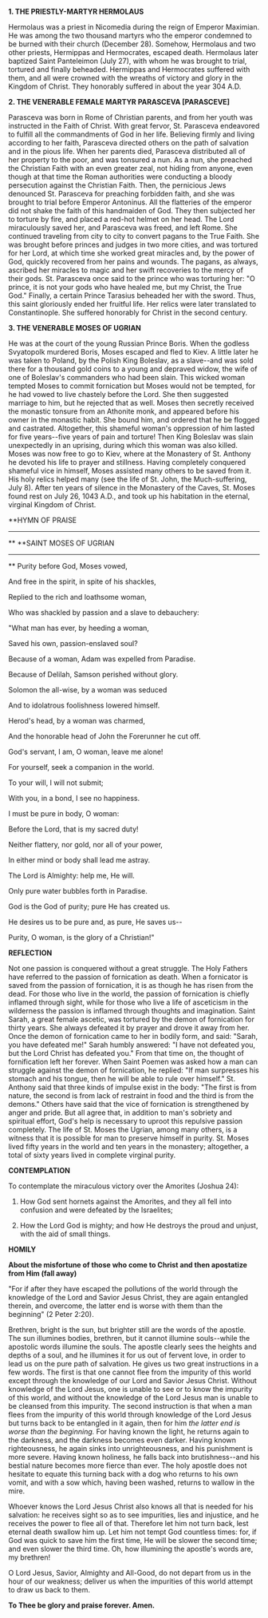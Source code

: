 
**1. THE PRIESTLY-MARTYR HERMOLAUS**

Hermolaus was a priest in Nicomedia during the reign of Emperor Maximian. He was among the two thousand martyrs who the emperor condemned to be burned with their church (December 28). Somehow, Hermolaus and two other priests, Hermippas and Hermocrates, escaped death. Hermolaus later baptized Saint Panteleimon (July 27), with whom he was brought to trial, tortured and finally beheaded. Hermippas and Hermocrates suffered with them, and all were crowned with the wreaths of victory and glory in the Kingdom of Christ. They honorably suffered in about the year 304 A.D.

**2. THE VENERABLE FEMALE MARTYR PARASCEVA [PARASCEVE]**

Parasceva was born in Rome of Christian parents, and from her youth was instructed in the Faith of Christ. With great fervor, St. Parasceva endeavored to fulfill all the commandments of God in her life. Believing firmly and living according to her faith, Parasceva directed others on the path of salvation and in the pious life. When her parents died, Parasceva distributed all of her property to the poor, and was tonsured a nun. As a nun, she preached the Christian Faith with an even greater zeal, not hiding from anyone, even though at that time the Roman authorities were conducting a bloody persecution against the Christian Faith. Then, the pernicious Jews denounced St. Parasceva for preaching forbidden faith, and she was brought to trial before Emperor Antoninus. All the flatteries of the emperor did not shake the faith of this handmaiden of God. They then subjected her to torture by fire, and placed a red-hot helmet on her head. The Lord miraculously saved her, and Parasceva was freed, and left Rome. She continued traveling from city to city to convert pagans to the True Faith. She was brought before princes and judges in two more cities, and was tortured for her Lord, at which time she worked great miracles and, by the power of God, quickly recovered from her pains and wounds. The pagans, as always, ascribed her miracles to magic and her swift recoveries to the mercy of their gods. St. Parasceva once said to the prince who was torturing her: "O prince, it is not your gods who have healed me, but my Christ, the True God." Finally, a certain Prince Tarasius beheaded her with the sword. Thus, this saint gloriously ended her fruitful life. Her relics were later translated to Constantinople. She suffered honorably for Christ in the second century.

**3. THE VENERABLE MOSES OF UGRIAN**

He was at the court of the young Russian Prince Boris. When the godless Svyatopolk murdered Boris, Moses escaped and fled to Kiev. A little later he was taken to Poland, by the Polish King Boleslav, as a slave--and was sold there for a thousand gold coins to a young and depraved widow, the wife of one of Boleslav's commanders who had been slain. This wicked woman tempted Moses to commit fornication but Moses would not be tempted, for he had vowed to live chastely before the Lord. She then suggested marriage to him, but he rejected that as well. Moses then secretly received the monastic tonsure from an Athonite monk, and appeared before his owner in the monastic habit. She bound him, and ordered that he be flogged and castrated. Altogether, this shameful woman's oppression of him lasted for five years--five years of pain and torture! Then King Boleslav was slain unexpectedly in an uprising, during which this woman was also killed. Moses was now free to go to Kiev, where at the Monastery of St. Anthony he devoted his life to prayer and stillness. Having completely conquered shameful vice in himself, Moses assisted many others to be saved from it. His holy relics helped many (see the life of St. John, the Much-suffering, July 8). After ten years of silence in the Monastery of the Caves, St. Moses found rest on July 26, 1043 A.D., and took up his habitation in the eternal, virginal Kingdom of Christ.


**HYMN OF PRAISE
**** 
**
**SAINT MOSES OF UGRIAN
**** 
**
Purity before God, Moses vowed,
 

And free in the spirit, in spite of his shackles,
 

Replied to the rich and loathsome woman,
 

Who was shackled by passion and a slave to debauchery:
 

"What man has ever, by heeding a woman,
 

Saved his own, passion-enslaved soul?


Because of a woman, Adam was expelled from Paradise.
 

Because of Delilah, Samson perished without glory.
 

Solomon the all-wise, by a woman was seduced
 

And to idolatrous foolishness lowered himself.
 

Herod's head, by a woman was charmed,
 

And the honorable head of John the Forerunner he cut off.
 

God's servant, I am, O woman, leave me alone!
 

For yourself, seek a companion in the world.
 

To your will, I will not submit;
 

With you, in a bond, I see no happiness.


I must be pure in body, O woman:
 

Before the Lord, that is my sacred duty!
 

Neither flattery, nor gold, nor all of your power,
 

In either mind or body shall lead me astray.
 

The Lord is Almighty: help me, He will.
 

Only pure water bubbles forth in Paradise.
 

God is the God of purity; pure He has created us.
 

He desires us to be pure and, as pure, He saves us--
 

Purity, O woman, is the glory of a Christian!"
 

**REFLECTION**

Not one passion is conquered without a great struggle. The Holy Fathers have referred to the passion of fornication as death. When a fornicator is saved from the passion of fornication, it is as though he has risen from the dead. For those who live in the world, the passion of fornication is chiefly inflamed through sight, while for those who live a life of asceticism in the wilderness the passion is inflamed through thoughts and imagination. Saint Sarah, a great female ascetic, was tortured by the demon of fornication for thirty years. She always defeated it by prayer and drove it away from her. Once the demon of fornication came to her in bodily form, and said: "Sarah, you have defeated me!" Sarah humbly answered: "I have not defeated you, but the Lord Christ has defeated you." From that time on, the thought of fornification left her forever. When Saint Poemen was asked how a man can struggle against the demon of fornication, he replied: "If man surpresses his stomach and his tongue, then he will be able to rule over himself." St. Anthony said that three kinds of impulse exist in the body: "The first is from nature, the second is from lack of restraint in food and the third is from the demons." Others have said that the vice of fornication is strengthened by anger and pride. But all agree that, in addition to man's sobriety and spiritual effort, God's help is necessary to uproot this repulsive passion completely. The life of St. Moses the Ugrian, among many others, is a witness that it is possible for man to preserve himself in purity. St. Moses lived fifty years in the world and ten years in the monastery; altogether, a total of sixty years lived in complete virginal purity.


**CONTEMPLATION**


To contemplate the miraculous victory over the Amorites (Joshua 24):

1.  How God sent hornets against the Amorites, and they all fell into confusion and were defeated by the Israelites;

1.  How the Lord God is mighty; and how He destroys the proud and unjust, with the aid of small things.


**HOMILY**


**About the misfortune of those who come to Christ and then apostatize from Him (fall away)**

"For if after they have escaped the pollutions of the world through the knowledge of the Lord and Savior Jesus Christ, they are again entangled therein, and overcome, the latter end is worse with them than the beginning" (2 Peter 2:20).

Brethren, bright is the sun, but brighter still are the words of the apostle. The sun illumines bodies, brethren, but it cannot illumine souls--while the apostolic words illumine the souls. The apostle clearly sees the heights and depths of a soul, and he illumines it for us out of fervent love, in order to lead us on the pure path of salvation. He gives us two great instructions in a few words. The first is that one cannot flee from the impurity of this world except through the knowledge of our Lord and Savior Jesus Christ. Without knowledge of the Lord Jesus, one is unable to see or to know the impurity of this world, and without the knowledge of the Lord Jesus man is unable to be cleansed from this impurity. The second instruction is that when a man flees from the impurity of this world through knowledge of the Lord Jesus but turns back to be entangled in it again, then for him *the latter end is worse than the beginning.* For having known the light, he returns again to the darkness, and the darkness becomes even darker. Having known righteousness, he again sinks into unrighteousness, and his punishment is more severe. Having known holiness, he falls back into brutishness--and his bestial nature becomes more fierce than ever. The holy apostle does not hesitate to equate this turning back with a dog who returns to his own vomit, and with a sow which, having been washed, returns to wallow in the mire.

Whoever knows the Lord Jesus Christ also knows all that is needed for his salvation: he receives sight so as to see impurities, lies and injustice, and he receives the power to flee all of that. Therefore let him not turn back, lest eternal death swallow him up. Let him not tempt God countless times: for, if God was quick to save him the first time, He will be slower the second time; and even slower the third time. Oh, how illumining the apostle's words are, my brethren!

O Lord Jesus, Savior, Almighty and All-Good, do not depart from us in the hour of our weakness; deliver us when the impurities of this world attempt to draw us back to them.

**To Thee be glory and praise forever. Amen.**
